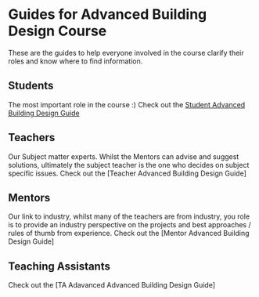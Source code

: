 # Guides for Advanced Building Design Course

These are the guides to help everyone involved in the course clarify their roles and know where to find information.

## Students
The most important role in the course :)
Check out the [Student Advanced Building Design Guide]

## Teachers
Our Subject matter experts. Whilst the Mentors can advise and suggest solutions, ultimately the subject teacher is the one who decides on subject specific issues.
Check out the [Teacher Advanced Building Design Guide]

## Mentors
Our link to industry, whilst many of the teachers are from industry, you role is to provide an industry perspective on the projects and best approaches / rules of thumb from experience.
Check out the [Mentor Advanced Building Design Guide]

## Teaching Assistants
Check out the [TA Adavanced Advanced Building Design Guide]

[TA Advanced Building Design Guide]: /Guides/Student
[Student Advanced Building Design Guide]: /Guides/Student
